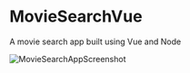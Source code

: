 # MovieSearchVue
A movie search app built using Vue and Node

![MovieSearchAppScreenshot](https://user-images.githubusercontent.com/37012618/90323123-befe5b00-df11-11ea-9330-aa931ee0a5d0.png)
